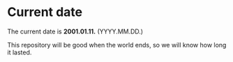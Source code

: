 # Current date

The current date is **2001.01.11.** (YYYY.MM.DD.)

This repository will be good when the world ends, so we will know how long it lasted.